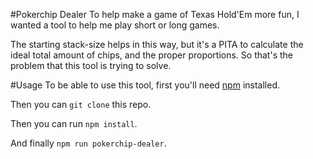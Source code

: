 #Pokerchip Dealer
To help make a game of Texas Hold'Em more fun, I wanted a tool to help me play short or long games. 

The starting stack-size helps in this way, but it's a PITA to calculate the ideal total amount of chips, and the proper proportions. So that's the problem that this tool is trying to solve.

#Usage
To be able to use this tool, first you'll need [npm](http://npm.org) installed.

Then you can `git clone` this repo.

Then you can run `npm install`.

And finally `npm run pokerchip-dealer`.
